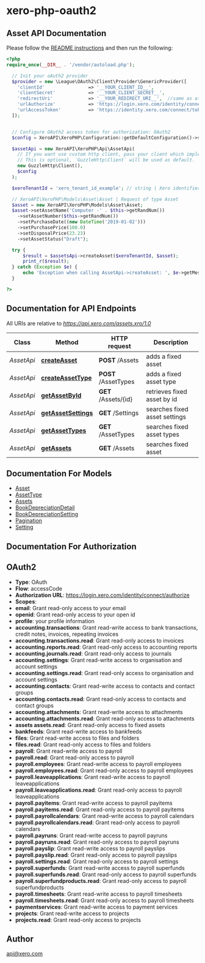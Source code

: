 # xero-php-oauth2

## Asset API Documentation

Please follow the [README instructions](https://github.com/XeroAPI/xero-php-oauth2/blob/master/README.md) and then run the following:

```php
<?php
require_once(__DIR__ . '/vendor/autoload.php');

  // Init your oAuth2 provider
  $provider = new \League\OAuth2\Client\Provider\GenericProvider([
    'clientId'                => '__YOUR_CLIENT_ID__',   
    'clientSecret'            => '__YOUR_CLIENT_SECRET__',
    'redirectUri'             => '__YOUR_REDIRECT_URI__',  //same as at developer.xero.com/myapps
    'urlAuthorize'            => 'https://login.xero.com/identity/connect/authorize',
    'urlAccessToken'          => 'https://identity.xero.com/connect/token'
  ]);


  // Configure OAuth2 access token for authorization: OAuth2
  $config = XeroAPI\XeroPHP\Configuration::getDefaultConfiguration()->setAccessToken('YOUR_ACCESS_TOKEN');     

  $assetApi = new XeroAPI\XeroPHP\Api\AssetApi(
    // If you want use custom http client, pass your client which implements `GuzzleHttp\ClientInterface`.
    // This is optional, `GuzzleHttp\Client` will be used as default.
    new GuzzleHttp\Client(),
    $config
  );

  $xeroTenantId = 'xero_tenant_id_example'; // string | Xero identifier for Tenant

  // XeroAPI\XeroPHP\Models\Asset\Asset | Request of type Asset
  $asset = new XeroAPI\XeroPHP\Models\Asset\Asset;
  $asset->setAssetName('Computer -' . $this->getRandNum())
    ->setAssetNumber($this->getRandNum())
    ->setPurchaseDate((new DateTime('2019-01-02')))
    ->setPurchasePrice(100.0)
    ->setDisposalPrice(23.23)
    ->setAssetStatus("Draft");

  try {
      $result = $assetsApi->createAsset($xeroTenantId, $asset);
      print_r($result);
  } catch (Exception $e) {
      echo 'Exception when calling AssetApi->createAsset: ', $e->getMessage(), PHP_EOL;
  }

?>
```

## Documentation for API Endpoints

All URIs are relative to *https://api.xero.com/assets.xro/1.0*

Class | Method | HTTP request | Description
------------ | ------------- | ------------- | -------------
*AssetApi* | [**createAsset**](Api/AssetApi.md#createasset) | **POST** /Assets | adds a fixed asset
*AssetApi* | [**createAssetType**](Api/AssetApi.md#createassettype) | **POST** /AssetTypes | adds a fixed asset type
*AssetApi* | [**getAssetById**](Api/AssetApi.md#getassetbyid) | **GET** /Assets/{id} | retrieves fixed asset by id
*AssetApi* | [**getAssetSettings**](Api/AssetApi.md#getassetsettings) | **GET** /Settings | searches fixed asset settings
*AssetApi* | [**getAssetTypes**](Api/AssetApi.md#getassettypes) | **GET** /AssetTypes | searches fixed asset types
*AssetApi* | [**getAssets**](Api/AssetApi.md#getassets) | **GET** /Assets | searches fixed asset


## Documentation For Models

 - [Asset](Model/Asset.md)
 - [AssetType](Model/AssetType.md)
 - [Assets](Model/Assets.md)
 - [BookDepreciationDetail](Model/BookDepreciationDetail.md)
 - [BookDepreciationSetting](Model/BookDepreciationSetting.md)
 - [Pagination](Model/Pagination.md)
 - [Setting](Model/Setting.md)


## Documentation For Authorization


## OAuth2

- **Type**: OAuth
- **Flow**: accessCode
- **Authorization URL**: https://login.xero.com/identity/connect/authorize
- **Scopes**: 
 - **email**: Grant read-only access to your email
 - **openid**: Grant read-only access to your open id
 - **profile**: your profile information
 - **accounting.transactions**: Grant read-write access to bank transactions, credit notes, invoices, repeating invoices
 - **accounting.transactions.read**: Grant read-only access to invoices
 - **accounting.reports.read**: Grant read-only access to accounting reports
 - **accounting.journals.read**: Grant read-only access to journals
 - **accounting.settings**: Grant read-write access to organisation and account settings
 - **accounting.settings.read**: Grant read-only access to organisation and account settings
 - **accounting.contacts**: Grant read-write access to contacts and contact groups
 - **accounting.contacts.read**: Grant read-only access to contacts and contact groups
 - **accounting.attachments**: Grant read-write access to attachments
 - **accounting.attachments.read**: Grant read-only access to attachments
 - **assets assets.read**: Grant read-only access to fixed assets
 - **bankfeeds**: Grant read-write access to bankfeeds
 - **files**: Grant read-write access to files and folders
 - **files.read**: Grant read-only access to files and folders
 - **payroll**: Grant read-write access to payroll
 - **payroll.read**: Grant read-only access to payroll
 - **payroll.employees**: Grant read-write access to payroll employees
 - **payroll.employees.read**: Grant read-only access to payroll employees
 - **payroll.leaveapplications**: Grant read-write access to payroll leaveapplications
 - **payroll.leaveapplications.read**: Grant read-only access to payroll leaveapplications
 - **payroll.payitems**: Grant read-write access to payroll payitems
 - **payroll.payitems.read**: Grant read-only access to payroll payitems
 - **payroll.payrollcalendars**: Grant read-write access to payroll calendars
 - **payroll.payrollcalendars.read**: Grant read-only access to payroll calendars
 - **payroll.payruns**: Grant read-write access to payroll payruns
 - **payroll.payruns.read**: Grant read-only access to payroll payruns
 - **payroll.payslip**: Grant read-write access to payroll payslips
 - **payroll.payslip.read**: Grant read-only access to payroll payslips
 - **payroll.settings.read**: Grant read-only access to payroll settings
 - **payroll.superfunds**: Grant read-write access to payroll superfunds
 - **payroll.superfunds.read**: Grant read-only access to payroll superfunds
 - **payroll.superfundproducts.read**: Grant read-only access to payroll superfundproducts
 - **payroll.timesheets**: Grant read-write access to payroll timesheets
 - **payroll.timesheets.read**: Grant read-only access to payroll timesheets
 - **paymentservices**: Grant read-write access to payment services
 - **projects**: Grant read-write access to projects
 - **projects.read**: Grant read-only access to projects


## Author

api@xero.com


